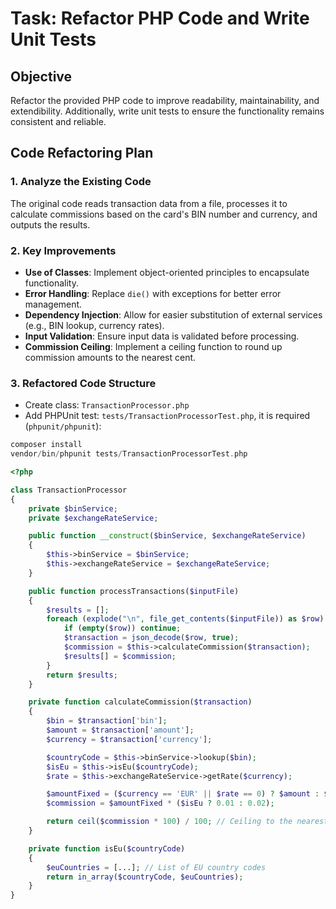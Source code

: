 # Task: Refactor PHP Code and Write Unit Tests

## Objective

Refactor the provided PHP code to improve readability, maintainability, and 
extendibility. Additionally, write unit tests to ensure the functionality 
remains consistent and reliable.

## Code Refactoring Plan

### 1. Analyze the Existing Code

The original code reads transaction data from a file, processes it to calculate
commissions based on the card's BIN number and currency, and outputs the results.

### 2. Key Improvements

- **Use of Classes**: Implement object-oriented principles to encapsulate functionality.
- **Error Handling**: Replace `die()` with exceptions for better error management.
- **Dependency Injection**: Allow for easier substitution of external services 
(e.g., BIN lookup, currency rates).
- **Input Validation**: Ensure input data is validated before processing.
- **Commission Ceiling**: Implement a ceiling function to round up commission 
amounts to the nearest cent.

### 3. Refactored Code Structure

- Create class: `TransactionProcessor.php`
- Add PHPUnit test: `tests/TransactionProcessorTest.php`, it is required (`phpunit/phpunit`):
```php
composer install
vendor/bin/phpunit tests/TransactionProcessorTest.php
```

```php
<?php

class TransactionProcessor
{
    private $binService;
    private $exchangeRateService;

    public function __construct($binService, $exchangeRateService)
    {
        $this->binService = $binService;
        $this->exchangeRateService = $exchangeRateService;
    }

    public function processTransactions($inputFile)
    {
        $results = [];
        foreach (explode("\n", file_get_contents($inputFile)) as $row) {
            if (empty($row)) continue;
            $transaction = json_decode($row, true);
            $commission = $this->calculateCommission($transaction);
            $results[] = $commission;
        }
        return $results;
    }

    private function calculateCommission($transaction)
    {
        $bin = $transaction['bin'];
        $amount = $transaction['amount'];
        $currency = $transaction['currency'];

        $countryCode = $this->binService->lookup($bin);
        $isEu = $this->isEu($countryCode);
        $rate = $this->exchangeRateService->getRate($currency);

        $amountFixed = ($currency == 'EUR' || $rate == 0) ? $amount : $amount / $rate;
        $commission = $amountFixed * ($isEu ? 0.01 : 0.02);

        return ceil($commission * 100) / 100; // Ceiling to the nearest cent
    }

    private function isEu($countryCode)
    {
        $euCountries = [...]; // List of EU country codes
        return in_array($countryCode, $euCountries);
    }
}
```
